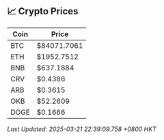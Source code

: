 ## 📈 Crypto Prices

| Coin | Price |
| ---- | ----- |
| BTC | $84071.7061 |
| ETH | $1952.7512 |
| BNB | $637.1884 |
| CRV | $0.4386 |
| ARB | $0.3615 |
| OKB | $52.2609 |
| DOGE | $0.1666 |

_Last Updated: 2025-03-21 22:39:09.758 +0800 HKT_